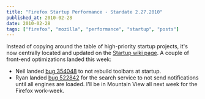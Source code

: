 ```yaml
---
title: "Firefox Startup Performance - Stardate 2.27.2010"
published_at: 2010-02-28
date: 2010-02-28
tags: ["firefox", "mozilla", "performance", "startup", "posts"]
---
```

Instead of copying around the table of high-priority startup projects, it's now centrally located and updated on the [Startup wiki page](https://wiki.mozilla.org/Firefox/Projects/Startup_Time_Improvements\#Active_Projects). A couple of front-end optimizations landed this week:

*   Neil landed [bug 354048](https://bugzilla.mozilla.org/show_bug.cgi?id=354048) to not rebuild toolbars at startup.
*   Ryan landed [bug 522842](https://bugzilla.mozilla.org/show_bug.cgi?id=522842) for the search service to not send notifications until all engines are loaded.
I'll be in Mountain View all next week for the Firefox work-week.